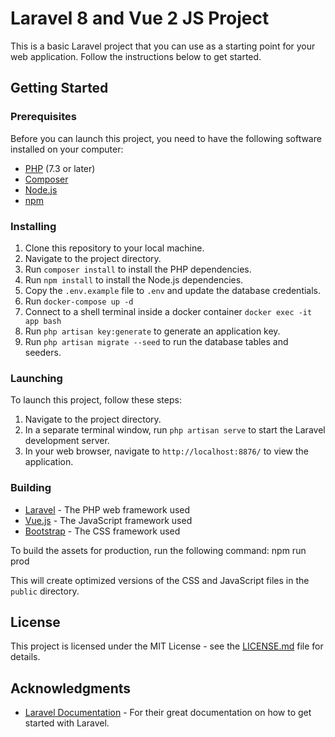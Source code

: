 # Laravel 8 and Vue 2 JS Project

This is a basic Laravel project that you can use as a starting point for your web application. Follow the instructions below to get started.

## Getting Started

### Prerequisites

Before you can launch this project, you need to have the following software installed on your computer:

- [PHP](https://www.php.net/manual/en/install.php) (7.3 or later)
- [Composer](https://getcomposer.org/download/)
- [Node.js](https://nodejs.org/en/download/)
- [npm](https://www.npmjs.com/get-npm)

### Installing

1. Clone this repository to your local machine.
2. Navigate to the project directory.
3. Run `composer install` to install the PHP dependencies.
4. Run `npm install` to install the Node.js dependencies.
5. Copy the `.env.example` file to `.env` and update the database credentials.
6. Run `docker-compose up -d`
7. Connect to a shell terminal inside a docker container `docker exec -it app bash`
8. Run `php artisan key:generate` to generate an application key.
9. Run `php artisan migrate --seed` to run the database tables and seeders.


### Launching

To launch this project, follow these steps:

1. Navigate to the project directory.
2. In a separate terminal window, run `php artisan serve` to start the Laravel development server.
3. In your web browser, navigate to `http://localhost:8876/` to view the application.

### Building

- [Laravel](https://laravel.com/) - The PHP web framework used
- [Vue.js](https://vuejs.org/) - The JavaScript framework used
- [Bootstrap](https://getbootstrap.com/) - The CSS framework used

To build the assets for production, run the following command:
npm run prod

This will create optimized versions of the CSS and JavaScript files in the `public` directory.

## License

This project is licensed under the MIT License - see the [LICENSE.md](LICENSE.md) file for details.

## Acknowledgments

- [Laravel Documentation](https://laravel.com/docs) - For their great documentation on how to get started with Laravel.
